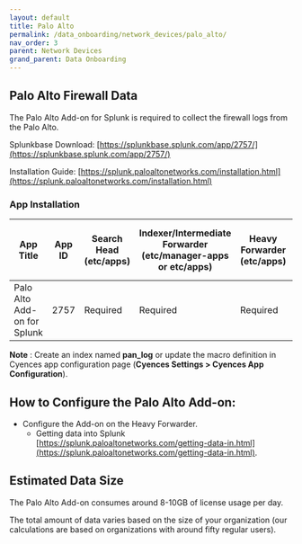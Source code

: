 ```yaml
---
layout: default
title: Palo Alto
permalink: /data_onboarding/network_devices/palo_alto/
nav_order: 3
parent: Network Devices
grand_parent: Data Onboarding
---
```


## **Palo Alto Firewall Data**

The Palo Alto Add-on for Splunk is required to collect the firewall logs from the Palo Alto. 

Splunkbase Download: 
[https://splunkbase.splunk.com/app/2757/](https://splunkbase.splunk.com/app/2757/) 

Installation Guide: 
[https://splunk.paloaltonetworks.com/installation.html](https://splunk.paloaltonetworks.com/installation.html) 

### App Installation

| App Title | App ID |  Search Head (etc/apps) | Indexer/Intermediate Forwarder (etc/manager-apps or etc/apps) | Heavy Forwarder (etc/apps) | Server / UF / Deployment Server (etc/deployment-apps) | 
| --------- | ------ | ----------------------- | ------------------------------------------------------------- | -------------------------- | ----------------------------------------------------- |
| Palo Alto Add-on for Splunk | 2757 | Required | Required | Required | - |

**Note** : Create an index named **pan_log** or update the macro definition in Cyences app configuration page (**Cyences Settings > Cyences App Configuration**).

## How to Configure the Palo Alto Add-on: 

* Configure the Add-on on the Heavy Forwarder.
    * Getting data into Splunk [https://splunk.paloaltonetworks.com/getting-data-in.html](https://splunk.paloaltonetworks.com/getting-data-in.html).

## Estimated Data Size  
The Palo Alto Add-on consumes around 8-10GB of license usage per day. 

The total amount of data varies based on the size of your organization (our calculations are based on organizations with around fifty regular users). 